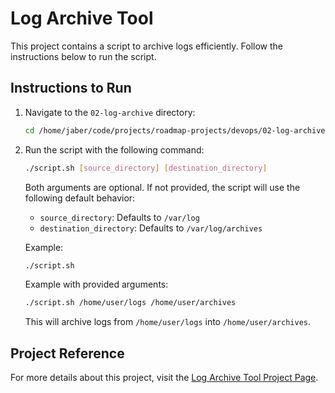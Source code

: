 # Log Archive Tool

This project contains a script to archive logs efficiently. Follow the instructions below to run the script.

## Instructions to Run

1. Navigate to the `02-log-archive` directory:
   ```bash
   cd /home/jaber/code/projects/roadmap-projects/devops/02-log-archive
   ```

2. Run the script with the following command:
   ```bash
   ./script.sh [source_directory] [destination_directory]
   ```
   Both arguments are optional. If not provided, the script will use the following default behavior:
   - `source_directory`: Defaults to `/var/log`
   - `destination_directory`: Defaults to `/var/log/archives`

   Example:
   ```bash
   ./script.sh
   ```

   Example with provided arguments:
   ```bash
   ./script.sh /home/user/logs /home/user/archives
   ```
   This will archive logs from `/home/user/logs` into `/home/user/archives`.

## Project Reference

For more details about this project, visit the [Log Archive Tool Project Page](https://roadmap.sh/projects/log-archive-tool).
